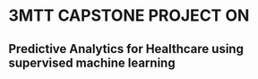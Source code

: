 # 3MTT CAPSTONE PROJECT ON
## Predictive Analytics for Healthcare using supervised machine learning
